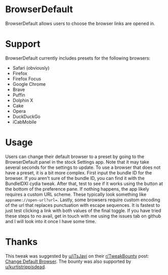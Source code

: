 # BrowserDefault
BrowserDefault allows users to choose the browser links are opened in.

# Support
BrowserDefault currently includes presets for the following browsers:
- Safari (obviously)
- Firefox
- Firefox Focus
- Google Chrome
- Brave
- Puffin
- Dolphin X
- Cake
- Opera
- DuckDuckGo
- iCabMobile

# Usage
Users can change their default browser to a preset by going to the BrowserDefault panel in the stock Settings app.  Note that it may take several seconds for the settings to update.
To use a browser that does not have a preset, it is a bit more complex.  First input the bundle ID for the browser.  If you aren't sure of the bundle ID, you can find it with the BundleIDXI cydia tweak.  After that, test to see if it works using the button at the bottom of the preference pane.  If nothing happens, the app likely requires a custom URL scheme.  These typically look something like `appname://open-url?url=`.  Lastly, some browsers require custom encoding of the url that replaces punctuation with escape sequences.  It is fastest to just test clicking a link with both values of the final toggle.  If you have tried these steps to no avail, get in touch with me using the issues tab on github and I will look into it once I have some time.

# Thanks
This tweak was suggested by [u/iTsJavi](https://www.reddit.com/user/iTsJavi) on their [r/TweakBounty](https://www.reddit.com/r/TweakBounty) post: [Change Default Browser](https://www.reddit.com/r/TweakBounty/comments/b2yj6t/101211_change_default_browser/).  The bounty was also supported by [u/kurtistrippisdead](https://www.reddit.com/u/kurtistrippisdead).
